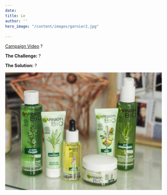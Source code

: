 ```yaml
---
date: 
title: Le
author: ''
hero_image: "/content/images/garnier2.jpg"

---
```

[Campaign Video](https://www.youtube.com/watch?v=0Ggn3tQliFE) ?

**The Challenge:** ?

**The Solution:** ?

![](/content/images/garnier.jpg)